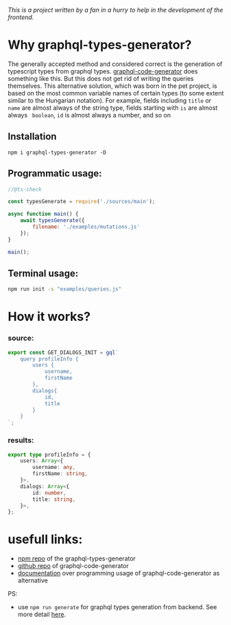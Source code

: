 
*This is a project written by a fan in a hurry to help in the development of the frontend.*

# Why graphql-types-generator?

The generally accepted method and considered correct is the generation of typescript types from graphql types. [graphql-code-generator](https://www.graphql-code-generator.com/) does something like this. But this does not get rid of writing the queries themselves. This alternative solution, which was born in the pet project, is based on the most common variable names of certain types (to some extent similar to the Hungarian notation). For example, fields including `title` or  `name` are almost always of the string type, fields starting with `is` are almost always ` boolean`, `id` is almost always a number, and so on

## Installation

```
npm i graphql-types-generator -D
```

## Programmatic usage: 


```js
//@ts-check

const typesGenerate = require('./sources/main');

async function main() {
	await typesGenerate({
		filename: './examples/mutations.js'
	});	
}

main();
```

## Terminal usage:

```bash
npm run init -s "examples/queries.js"
```

# How it works?


### source: 

```js
export const GET_DIALOGS_INIT = gql`
    query profileInfo {
        users {
            username,
            firstName
        },
        dialogs{
            id,
            title
        }
    }
`;
```

### results: 

```ts
export type profileInfo = {
    users: Array<{
        username: any,
        firstName: string,
    }>,
    dialogs: Array<{
        id: number,
        title: string,
    }>,
};
```

# usefull links: 

- [npm repo](https://www.npmjs.com/package/graphql-types-generator) of the graphql-types-generator
- [github repo](https://github.com/dotansimha/graphql-code-generator) of graphql-code-generator
- [documentation](https://www.graphql-code-generator.com/docs/getting-started/programmatic-usage) over programming usage of graphql-code-generator as alternative

PS: 

- use `npm run generate` for graphql types generation from backend. See more detail [here](https://www.graphql-code-generator.com/docs/getting-started/installation).
